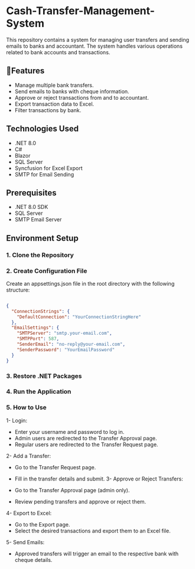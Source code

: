 # Cash-Transfer-Management-System
This repository contains a system for managing user transfers and sending emails to banks and accountant. The system handles various operations related to bank accounts and transactions.

## 🚀Features
- Manage multiple bank transfers.
- Send emails to banks with cheque information.
- Approve or reject transactions from and to accountant.
- Export transaction data to Excel.
- Filter transactions by bank.

## Technologies Used
- .NET 8.0
- C#
- Blazor
- SQL Server
- Syncfusion for Excel Export
- SMTP for Email Sending

## Prerequisites
- .NET 8.0 SDK
- SQL Server
- SMTP Email Server

## Environment Setup
### 1. Clone the Repository
### 2. Create Configuration File
Create an appsettings.json file in the root directory with the following structure:
```json

{
  "ConnectionStrings": {
    "DefaultConnection": "YourConnectionStringHere"
  },
  "EmailSettings": {
    "SMTPServer": "smtp.your-email.com",
    "SMTPPort": 587,
    "SenderEmail": "no-reply@your-email.com",
    "SenderPassword": "YourEmailPassword"
  }
}
```
### 3. Restore .NET Packages
 
### 4. Run the Application

### 5. How to Use
1- Login:

- Enter your username and password to log in.
- Admin users are redirected to the Transfer Approval page.
- Regular users are redirected to the Transfer Request page.

2- Add a Transfer:

- Go to the Transfer Request page.
- Fill in the transfer details and submit.
3- Approve or Reject Transfers:

- Go to the Transfer Approval page (admin only).
- Review pending transfers and approve or reject them.

4- Export to Excel:

- Go to the Export page.
- Select the desired transactions and export them to an Excel file.

5- Send Emails:

- Approved transfers will trigger an email to the respective bank with cheque details.
